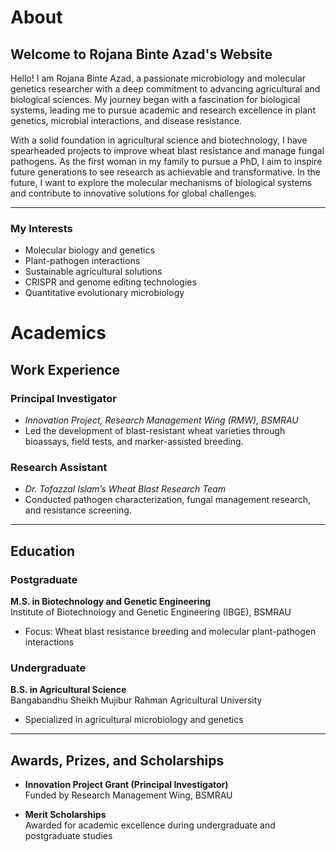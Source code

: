 # About

## Welcome to Rojana Binte Azad's Website

Hello! I am Rojana Binte Azad, a passionate microbiology and molecular genetics researcher with a deep commitment to advancing agricultural and biological sciences. My journey began with a fascination for biological systems, leading me to pursue academic and research excellence in plant genetics, microbial interactions, and disease resistance.

With a solid foundation in agricultural science and biotechnology, I have spearheaded projects to improve wheat blast resistance and manage fungal pathogens. As the first woman in my family to pursue a PhD, I aim to inspire future generations to see research as achievable and transformative. In the future, I want to explore the molecular mechanisms of biological systems and contribute to innovative solutions for global challenges.

---

### My Interests
- Molecular biology and genetics  
- Plant-pathogen interactions  
- Sustainable agricultural solutions  
- CRISPR and genome editing technologies  
- Quantitative evolutionary microbiology

# Academics

## Work Experience

### Principal Investigator  
- *Innovation Project, Research Management Wing (RMW), BSMRAU*  
- Led the development of blast-resistant wheat varieties through bioassays, field tests, and marker-assisted breeding.  

### Research Assistant  
- *Dr. Tofazzal Islam’s Wheat Blast Research Team*  
- Conducted pathogen characterization, fungal management research, and resistance screening.  

---

## Education

### Postgraduate  
**M.S. in Biotechnology and Genetic Engineering**  
Institute of Biotechnology and Genetic Engineering (IBGE), BSMRAU  
- Focus: Wheat blast resistance breeding and molecular plant-pathogen interactions  

### Undergraduate  
**B.S. in Agricultural Science**  
Bangabandhu Sheikh Mujibur Rahman Agricultural University  
- Specialized in agricultural microbiology and genetics  

---

## Awards, Prizes, and Scholarships

- **Innovation Project Grant (Principal Investigator)**  
  Funded by Research Management Wing, BSMRAU  

- **Merit Scholarships**  
  Awarded for academic excellence during undergraduate and postgraduate studies  


